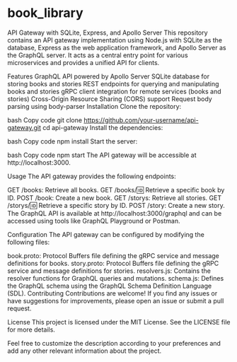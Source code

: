 # book_library
API Gateway with SQLite, Express, and Apollo Server
This repository contains an API gateway implementation using Node.js with SQLite as the database, Express as the web application framework, and Apollo Server as the GraphQL server. It acts as a central entry point for various microservices and provides a unified API for clients.

Features
GraphQL API powered by Apollo Server
SQLite database for storing books and stories
REST endpoints for querying and manipulating books and stories
gRPC client integration for remote services (books and stories)
Cross-Origin Resource Sharing (CORS) support
Request body parsing using body-parser
Installation
Clone the repository:

bash
Copy code
git clone https://github.com/your-username/api-gateway.git
cd api-gateway
Install the dependencies:

bash
Copy code
npm install
Start the server:

bash
Copy code
npm start
The API gateway will be accessible at http://localhost:3000.

Usage
The API gateway provides the following endpoints:

GET /books: Retrieve all books.
GET /books/:id: Retrieve a specific book by ID.
POST /book: Create a new book.
GET /storys: Retrieve all stories.
GET /storys/:id: Retrieve a specific story by ID.
POST /story: Create a new story.
The GraphQL API is available at http://localhost:3000/graphql and can be accessed using tools like GraphQL Playground or Postman.

Configuration
The API gateway can be configured by modifying the following files:

book.proto: Protocol Buffers file defining the gRPC service and message definitions for books.
story.proto: Protocol Buffers file defining the gRPC service and message definitions for stories.
resolvers.js: Contains the resolver functions for GraphQL queries and mutations.
schema.js: Defines the GraphQL schema using the GraphQL Schema Definition Language (SDL).
Contributing
Contributions are welcome! If you find any issues or have suggestions for improvements, please open an issue or submit a pull request.

License
This project is licensed under the MIT License. See the LICENSE file for more details.

Feel free to customize the description according to your preferences and add any other relevant information about the project.
